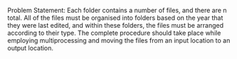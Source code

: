 Problem Statement:
Each folder contains a number of files, and there are n total. All of the files must be organised into folders based on the year that they were last edited, and within these
folders, the files must be arranged according to their type. The complete procedure should take place while employing multiprocessing and moving the files from an input 
location to an output location.

